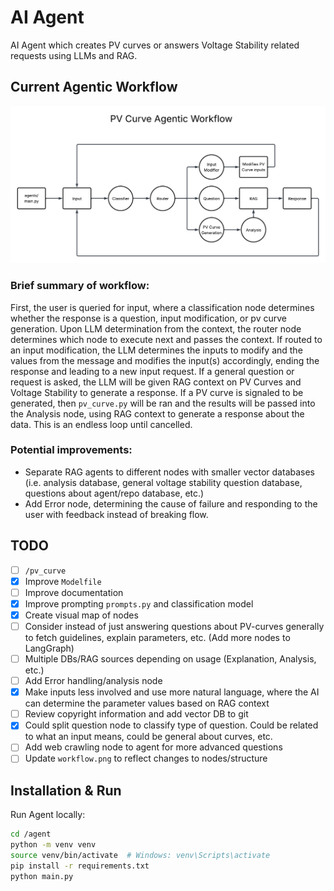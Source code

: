 # AI Agent

AI Agent which creates PV curves or answers Voltage Stability related requests using LLMs and RAG.

## Current Agentic Workflow

![Agentic Workflow Diagram](workflow.png)

### Brief summary of workflow:

First, the user is queried for input, where a classification node determines whether the response is a question, input modification, or pv curve generation. Upon LLM determination from the context, the router node determines which node to execute next and passes the context. If routed to an input modification, the LLM determines the inputs to modify and the values from the message and modifies the input(s) accordingly, ending the response and leading to a new input request. If a general question or request is asked, the LLM will be given RAG context on PV Curves and Voltage Stability to generate a response. If a PV curve is signaled to be generated, then `pv_curve.py` will be ran and the results will be passed into the Analysis node, using RAG context to generate a response about the data. This is an endless loop until cancelled.

### Potential improvements:

- Separate RAG agents to different nodes with smaller vector databases (i.e. analysis database, general voltage stability question database, questions about agent/repo database, etc.)
- Add Error node, determining the cause of failure and responding to the user with feedback instead of breaking flow.

## TODO

- [ ] `/pv_curve`
- [X] Improve `Modelfile`
- [ ] Improve documentation
- [X] Improve prompting `prompts.py` and classification model
- [X] Create visual map of nodes
- [ ] Consider instead of just answering questions about PV-curves generally to fetch guidelines, explain parameters, etc. (Add more nodes to LangGraph)
- [ ] Multiple DBs/RAG sources depending on usage (Explanation, Analysis, etc.)
- [ ] Add Error handling/analysis node
- [X] Make inputs less involved and use more natural language, where the AI can determine the parameter values based on RAG context
- [ ] Review copyright information and add vector DB to git
- [X] Could split question node to classify type of question. Could be related to what an input means, could be general about curves, etc.
- [ ] Add web crawling node to agent for more advanced questions
- [ ] Update `workflow.png` to reflect changes to nodes/structure

## Installation & Run

Run Agent locally:

```bash
cd /agent
python -m venv venv
source venv/bin/activate  # Windows: venv\Scripts\activate
pip install -r requirements.txt
python main.py
```

